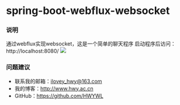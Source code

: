# spring-boot-webflux-websocket

### 说明
通过webflux实现websocket，这是一个简单的聊天程序
启动程序后访问：http://localhost:8080/
![](https://i.imgur.com/7RXhLna.jpg)


### 问题建议

- 联系我的邮箱：ilovey_hwy@163.com
- 我的博客：http://www.hwy.ac.cn
- GitHub：https://github.com/HWYWL